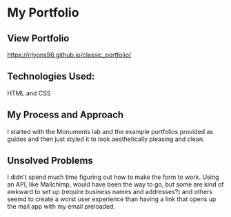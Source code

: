 # My Portfolio
## View Portfolio
https://jrlyons96.github.io/classic_portfolio/

## Technologies Used:
HTML and CSS

## My Process and Approach
I started with the Monuments lab and the example portfolios provided as guides and then just styled it to look aesthetically pleasing and clean.

## Unsolved Problems
I didn't spend much time figuring out how to make the form to work. Using an API, like Mailchimp, would have been the way to go, but some are kind of awkward to set up (require business names and addresses?) and others seemd to create a worst user experience than having a link that opens up the mail app with my email preloaded.
